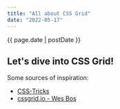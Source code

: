 ```yaml
---
title: "All about CSS Grid"
date: "2022-05-17"
---
```


<div class="date">{{ page.date | postDate }}</div>

## Let's dive into CSS Grid!

<article class="blog-body">
  <p>Some sources of inspiration:</p>

- [CSS-Tricks](https://css-tricks.com/snippets/css/complete-guide-grid/)
- [cssgrid.io - Wes Bos](https://cssgrid.io/)

</article>
